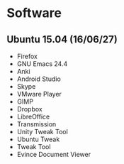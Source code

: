 # Software

## Ubuntu 15.04 (16/06/27)

* Firefox
* GNU Emacs 24.4
* Anki
* Android Studio
* Skype
* VMware Player
* GIMP
* Dropbox
* LibreOffice
* Transmission
* Unity Tweak Tool
* Ubuntu Tweak
* Tweak Tool
* Evince Document Viewer

